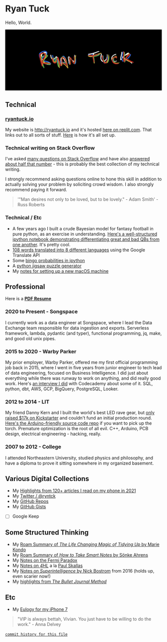 # Ryan Tuck

Hello, World. 

![](103A02EE-52E5-4A2A-B71D-667558529965.jpeg)

## Technical

### [ryantuck.io](http://ryantuck.io)

My website is http://ryantuck.io and it's hosted [here on replit.com](https://replit.com/@ryantuck/ryantuck). That links out to all sorts of stuff. [Here](https://github.com/ryantuck/website#readme) is how it's all set up.

### Technical writing on Stack Overflow

I've asked [many questions on Stack Overflow](https://stackoverflow.com/users/1700270/ryantuck?tab=questions) and have also [answered about half that number](https://stackoverflow.com/users/1700270/ryantuck?tab=answers) - this is probably the best collection of my technical writing. 

I strongly recommend asking questions online to hone this skill in addition to actually solving your problem by soliciting crowd wisdom. I also strongly recommend paying it forward. 

> '"Man desires not only to be loved, but to be lovely." - Adam Smith' - Russ Roberts

### Technical / Etc

- A few years ago I built a crude Bayesian model for fantasy football in pure python, as an exercise in understanding. [Here's a well-structured ipython notebook demonstrating differentiating great and bad QBs from one another](https://github.com/ryantuck/lombardi/blob/master/bayes_qb_tds.ipynb). It's pretty cool.
- [108 words translated into 8 different languages](https://github.com/ryantuck/translate-words/blob/master/output.csv) using the Google Translate API
- Some [bingo probabilities in ipython](https://github.com/ryantuck/bingo/blob/master/scratch.ipynb)
- A [python jigsaw puzzle generator](https://github.com/ryantuck/puzz)
- My [notes for setting up a new macOS machine](https://gist.github.com/ryantuck/73b8df1b2aa728af01bc47ac364a205a)

## Professional

Here is a [**PDF Resume**](resume-2022.pdf)

### 2020 to Present - Songspace

I currently work as a data engineer at Songspace, where I lead the Data Exchange team responsible for data ingestion and exports. Serverless framework, lambda, pydantic (and typer), functional programming, jq, make, and good old unix pipes.

### 2015 to 2020 - Warby Parker

My prior employer, Warby Parker, offered me my first official programming job back in 2015, where I went in five years from junior engineer to tech lead of data engineering, focused on Business Intelligence. I did just about everything while there was runway to work on anything, and did really good work. Here's [an interview I did](https://www.codecademy.com/resources/blog/data-engineer-warby-parker/) with Codecademy about some of it. SQL, python, dbt, AWS, GCP, BigQuery, PostgreSQL, Looker.

### 2012 to 2014 - LIT

My friend Danny Kern and I built the world's best LED rave gear, but [only raised $17k on Kickstarter](https://www.kickstarter.com/projects/litlitlit/halo-rave-gear-revolutionized) and couldn't fund an initial production round. [Here's the Arduino-friendly source code repo](https://github.com/ryantuck/lit-halo) if you want to pick up the torch. Premature optimization is the root of all evil. C++, Arduino, PCB design, electrical engineering - hacking, really.

### 2007 to 2012 - College

I attended Northeastern University, studied physics and philosophy, and have a diploma to prove it sitting somewhere in my organized basement.


## Various Digital Collections

- My [Highlights from 120+ articles I read on my phone in 2021](https://roamresearch.com/#/app/tuck/page/nk6SpiSVo)
- My [Twitter / @ryntck](https://twitter.com/ryntck)
- My [GitHub Repos](https://github.com/ryantuck?tab=repositories)
- My [GitHub Gists](https://gist.github.com/ryantuck)
- [ ] Google Keep

## Some Structured Thinking

- My [Roam Summary of _The Life Changing Magic of Tidying Up_ by Marie Kondo](https://roamresearch.com/#/app/tuck/page/3TcMmIyPF)
- My [Roam Summary of _How to Take Smart Notes_ by Sönke Ahrens](https://roamresearch.com/#/app/tuck/page/yy7oqb4so)
- My [Notes on the Fermi Paradox](https://gist.github.com/ryantuck/a82d7344619644f61978d4eba7ce7c8b)
- My [Notes on _4HL_](https://roamresearch.com/#/app/tuck/page/tBiEf8Ghq) a la [Paul Skallas](https://twitter.com/paulskallas)
- My [Notes on _Superintelligence_ by Nick Bostrom](https://gist.github.com/ryantuck/a6b4b0303eddb3bd250ee97f2bde7f9d) from 2016 (holds up, even scarier now!)
- My [highlights from _The Bullet Journal Method_](notes-bullet-journal.md)

## Etc

- My [Eulogy for my iPhone 7](https://roamresearch.com/#/app/tuck/page/zlTpqAgmh)

> "VIP is always bettah, Vivian. You just have to be willing to do the work." - Anna Delvey


[`commit history for this file`](https://github.com/ryantuck/ryantuck/commits/master/README.md)
